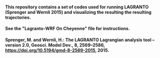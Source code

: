 #### This repository contains a set of codes used for running LAGRANTO (Sprenger and Wernli 2015) and visualizing the resulting the resulting trajectories.

#### See the "Lagranto-WRF On Cheyenne" file for instructions. 

#### Sprenger, M. and Wernli, H.: The LAGRANTO Lagrangian analysis tool – version 2.0, Geosci. Model Dev., 8, 2569–2586, https://doi.org/10.5194/gmd-8-2569-2015, 2015.

